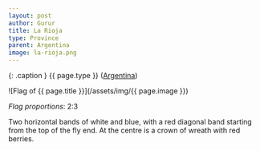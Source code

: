 ```yaml
---
layout: post
author: Gurur
title: La Rioja
type: Province
parent: Argentina
image: la-rioja.png
---
```

{: .caption }
{{ page.type }} ([Argentina](/2019/03/11/argentina.html))

![Flag of {{ page.title }}](/assets/img/{{ page.image }})

*Flag proportions*: 2:3

Two horizontal bands of white and blue, with a red diagonal band starting from the top of the fly end. At the centre is a crown of wreath with red berries.